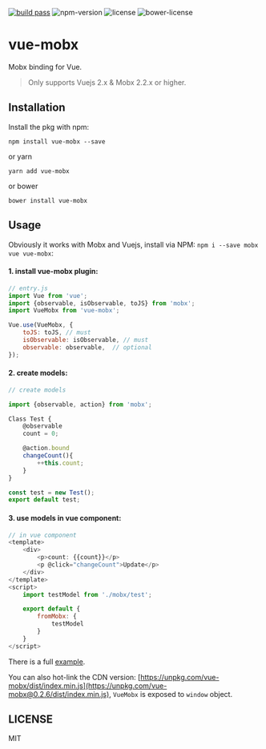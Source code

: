 [![build pass](https://api.travis-ci.org/dwqs/vue-mobx.svg?branch=master)](https://travis-ci.org/dwqs/vue-mobx) ![npm-version](https://img.shields.io/npm/v/vue-mobx.svg) ![license](https://img.shields.io/npm/l/vue-mobx.svg) ![bower-license](https://img.shields.io/bower/l/vue-mobx.svg)

# vue-mobx

Mobx binding for Vue.

> Only supports Vuejs 2.x & Mobx 2.2.x or higher.

## Installation
Install the pkg with npm:

```
npm install vue-mobx --save
```

or yarn

```
yarn add vue-mobx
```

or bower

```
bower install vue-mobx
```

## Usage

Obviously it works with Mobx and Vuejs, install via NPM: `npm i --save mobx vue vue-mobx`:

#### 1. install vue-mobx plugin:

```js
// entry.js
import Vue from 'vue';
import {observable, isObservable, toJS} from 'mobx';
import VueMobx from 'vue-mobx';

Vue.use(VueMobx, {
    toJS: toJS, // must
    isObservable: isObservable, // must
    observable: observable,  // optional
});
```
#### 2. create models:

```js
// create models

import {observable, action} from 'mobx';

Class Test {
    @observable
    count = 0;

    @action.bound
    changeCount(){
        ++this.count;
    }
}

const test = new Test();
export default test;
```

#### 3. use models in vue component:

```js
// in vue component
<template>
    <div>
        <p>count: {{count}}</p>
        <p @click="changeCount">Update</p>
    </div>
</template>    
<script>
    import testModel from './mobx/test';

    export default {
        fromMobx: {
            testModel
        }
    }
</script>
```

There is a full [example](https://github.com/dwqs/vue-mobx/tree/master/example).

You can also hot-link the CDN version: [https://unpkg.com/vue-mobx/dist/index.min.js](https://unpkg.com/vue-mobx@0.2.6/dist/index.min.js), `VueMobx` is exposed to `window` object.

## LICENSE

MIT
